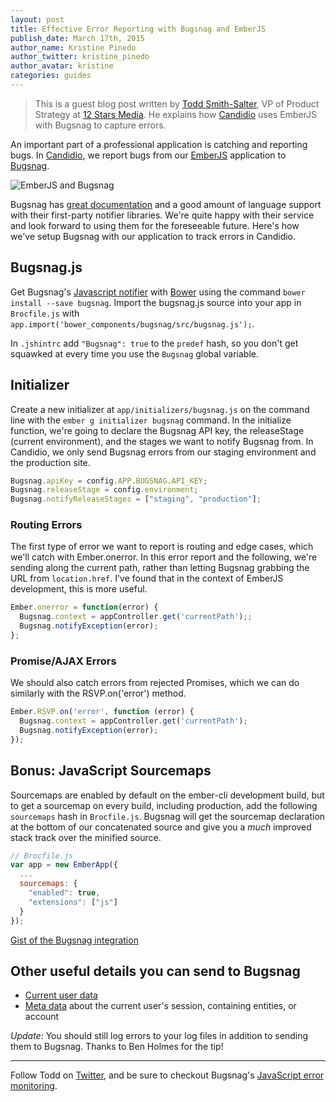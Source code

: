```yaml
---
layout: post
title: Effective Error Reporting with Bugsnag and EmberJS
publish_date: March 17th, 2015
author_name: Kristine Pinedo
author_twitter: kristine_pinedo
author_avatar: kristine
categories: guides
---
```


>This is a guest blog post written by [Todd Smith-Salter](https://twitter.com/ToddSmithSalter), VP of Product Strategy at [12 Stars Media](http://12starsmedia.com/). He explains how [Candidio](https://twitter.com/candidio) uses EmberJS with Bugsnag to capture errors.

An important part of a professional application is catching and reporting bugs. In [Candidio](http://candidio.com/), we report bugs from our [EmberJS](http://emberjs.com/) application to [Bugsnag](https://www.bugsnag.com).

![EmberJS and Bugsnag](/img/posts/bugsnag-and-emberjs.png)

Bugsnag has [great documentation](https://docs.bugsnag.com) and a good amount of language support with their first-party notifier libraries. We're quite happy with their service and look forward to using them for the foreseeable future. Here's how we've setup Bugsnag with our application to track errors in Candidio.

## Bugsnag.js

Get Bugsnag's [Javascript notifier](https://github.com/bugsnag/bugsnag-js) with [Bower](http://bower.io/) using the command `bower install --save bugsnag`. Import the bugsnag.js source into your app in `Brocfile.js` with `app.import('bower_components/bugsnag/src/bugsnag.js');`.

In `.jshintrc` add `"Bugsnag": true` to the `predef` hash, so you don't get squawked at every time you use the `Bugsnag` global variable.

## Initializer

Create a new initializer at `app/initializers/bugsnag.js` on the command line with the `ember g initializer bugsnag` command. In the initialize function, we're going to declare the Bugsnag API key, the releaseStage (current environment), and the stages we want to notify Bugsnag from. In Candidio, we only send Bugsnag errors from our staging environment and the production site.

```javascript
Bugsnag.apiKey = config.APP.BUGSNAG.API_KEY;  
Bugsnag.releaseStage = config.environment;  
Bugsnag.notifyReleaseStages = ["staging", "production"];
```

### Routing Errors

The first type of error we want to report is routing and edge cases, which we'll catch with Ember.onerror. In this error report and the following, we're sending along the current path, rather than letting Bugsnag grabbing the URL from `location.href`. I've found that in the context of EmberJS development, this is more useful.

```javascript
Ember.onerror = function(error) {  
  Bugsnag.context = appController.get('currentPath');;
  Bugsnag.notifyException(error);
};
```
### Promise/AJAX Errors

We should also catch errors from rejected Promises, which we can do similarly with the RSVP.on('error') method.

```javascript
Ember.RSVP.on('error', function (error) {  
  Bugsnag.context = appController.get('currentPath');
  Bugsnag.notifyException(error);
});
```

## Bonus: JavaScript Sourcemaps

Sourcemaps are enabled by default on the ember-cli development build, but to get a sourcemap on every build, including production, add the following `sourcemaps` hash in `Brocfile.js`. Bugsnag will get the sourcemap declaration at the bottom of our concatenated source and give you a *much* improved stack track over the minified source.

```javascript
// Brocfile.js
var app = new EmberApp({  
  ...
  sourcemaps: {
    "enabled": true,
    "extensions": ["js"]
  }
});
```
[Gist of the Bugsnag integration](https://gist.github.com/ToddSmithSalter/23ad9ed91a693b498709)

## Other useful details you can send to Bugsnag

* [Current user data](https://github.com/bugsnag/bugsnag-js#user)
* [Meta data](https://github.com/bugsnag/bugsnag-js#metadata) about the current user's session, containing entities, or account

*Update*: You should still log errors to your log files in addition to sending them to Bugsnag. Thanks to Ben Holmes for the tip!

---

Follow Todd on [Twitter](https://twitter.com/ToddSmithSalter), and be sure to checkout Bugsnag's [JavaScript error monitoring](https://www.bugsnag.com/platforms/javascript/).
